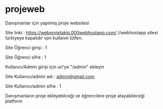 # projeweb
Danışmanlar için yapılmış proje websitesi

Site linki : https://webprojetakip.000webhostapp.com/     //webhostapp sitesi türkiyeye kapalıdır vpn kullanın lütfen.

Site Öğrenci girişi : 1

Site Öğrenci sifre : 1

Kullanıcı/Admin girişi için url'ye "/admin" ekleyin

Site Kullanıcı/admin adı : admin@gmail.com

Site Kullanıcı/admin sifre : 1 


Danışmanların proje ekleyebilceği ve öğrencilere proje atayabileceği platform
